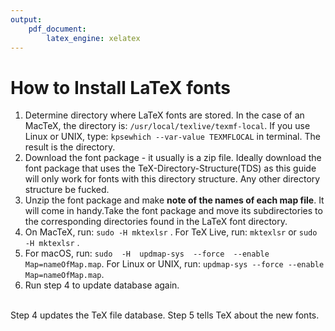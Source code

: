 ```yaml
---
output: 
    pdf_document: 
        latex_engine: xelatex
---
```


# How to Install LaTeX fonts
1. Determine directory where LaTeX fonts are stored. In the case of an MacTeX, the directory is: `/usr/local/texlive/texmf-local`. If you use Linux or UNIX, type: `kpsewhich --var-value TEXMFLOCAL` in terminal. The result is the directory.
2. Download the font package ⁠- it usually is a zip file. Ideally download the font package that uses the TeX-Directory-Structure(TDS) as this guide will only work for fonts with this directory structure. Any other directory structure be fucked.
3. Unzip the font package and make **note of the names of each map file**. It will come in handy.Take the font package and move its subdirectories to the corresponding directories found in the LaTeX font directory.
4. On MacTeX, run: `sudo -H mktexlsr`  . For TeX Live, run: `mktexlsr` or `sudo -H mktexlsr`  .
5. For macOS, run: `sudo  -H  updmap-sys  --force  --enable  Map=nameOfMap.map`. For Linux or UNIX, run: `updmap-sys --force --enable Map=nameOfMap.map`.
6. Run step 4 to update database again. <br><br>


Step 4 updates the TeX file database.
Step 5 tells TeX about the new fonts.